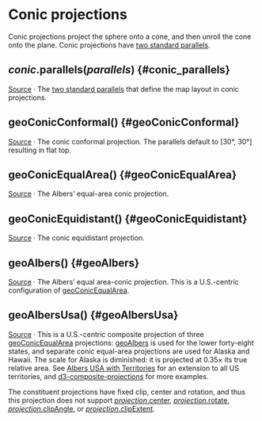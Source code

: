 <script setup>

import * as d3 from "d3";
import UsMap from "../components/UsMap.vue";
import WorldMap from "../components/WorldMap.vue";

const width = 688;
const height = 400;

</script>

# Conic projections

Conic projections project the sphere onto a cone, and then unroll the cone onto the plane. Conic projections have [two standard parallels](#conic_parallels).

## *conic*.parallels(*parallels*) {#conic_parallels}

[Source](https://github.com/d3/d3-geo/blob/main/src/projection/conic.js) · The [two standard parallels](https://en.wikipedia.org/wiki/Map_projection#Conic) that define the map layout in conic projections.

## geoConicConformal() {#geoConicConformal}

<a href="https://observablehq.com/@d3/conic-conformal?intent=fork" target="_blank" style="color: currentColor;"><WorldMap resolution="50m" :projection='d3.geoConicConformal().parallels([35, 65]).rotate([-20, 0]).scale(width * 0.55).center([0, 52]).translate([width / 2, height / 2]).clipExtent([[0, 0], [width, height]]).precision(0.2)' /></a>

[Source](https://github.com/d3/d3-geo/blob/main/src/projection/conicConformal.js) · The conic conformal projection. The parallels default to [30°, 30°] resulting in flat top.

<!-- <br><a href="#geoConicConformalRaw" name="geoConicConformalRaw">#</a> d3.<b>geoConicConformalRaw</b>(<i>phi0</i>, <i>phi1</i>) -->

## geoConicEqualArea() {#geoConicEqualArea}

<a href="https://observablehq.com/@d3/conic-conformal?intent=fork" target="_blank" style="color: currentColor;"><WorldMap resolution="50m" :projection='d3.geoConicEqualArea().parallels([35, 65]).rotate([-20, 0]).scale(width * 0.55).center([0, 52]).translate([width / 2, height / 2]).clipExtent([[0, 0], [width, height]]).precision(0.2)' /></a>

[Source](https://github.com/d3/d3-geo/blob/main/src/projection/conicEqualArea.js) · The Albers’ equal-area conic projection.

<!-- <br><a href="#geoConicEqualAreaRaw" name="geoConicEqualAreaRaw">#</a> d3.<b>geoConicEqualAreaRaw</b>(<i>phi0</i>, <i>phi1</i>) -->

## geoConicEquidistant() {#geoConicEquidistant}

<a href="https://observablehq.com/@d3/conic-equidistant?intent=fork" target="_blank" style="color: currentColor;"><WorldMap resolution="50m" :projection='d3.geoConicEquidistant().parallels([35, 65]).rotate([-20, 0]).scale(width * 0.55).center([0, 52]).translate([width / 2, height / 2]).clipExtent([[0, 0], [width, height]]).precision(0.2)' /></a>

[Source](https://github.com/d3/d3-geo/blob/main/src/projection/conicEquidistant.js) · The conic equidistant projection.

<!-- <br><a href="#geoConicEquidistantRaw" name="geoConicEquidistantRaw">#</a> d3.<b>geoConicEquidistantRaw</b>(<i>phi0</i>, <i>phi1</i>) -->

## geoAlbers() {#geoAlbers}

<a href="https://observablehq.com/@d3/u-s-map?intent=fork" target="_blank" style="color: currentColor;"><UsMap :projection='d3.geoAlbers().scale(1300 / 975 * width * 0.8).translate([width / 2, height / 2])' /></a>

[Source](https://github.com/d3/d3-geo/blob/main/src/projection/albers.js) · The Albers’ equal area-conic projection. This is a U.S.-centric configuration of [geoConicEqualArea](#geoConicEqualArea).

## geoAlbersUsa() {#geoAlbersUsa}

<a href="https://observablehq.com/@d3/u-s-map?intent=fork" target="_blank" style="color: currentColor;"><UsMap :projection='d3.geoAlbersUsa().scale(1300 / 975 * width * 0.8).translate([width / 2, height / 2])' /></a>

[Source](https://github.com/d3/d3-geo/blob/main/src/projection/albersUsa.js) · This is a U.S.-centric composite projection of three [geoConicEqualArea](#geoConicEqualArea) projections: [geoAlbers](#geoAlbers) is used for the lower forty-eight states, and separate conic equal-area projections are used for Alaska and Hawaii. The scale for Alaska is diminished: it is projected at 0.35× its true relative area. See [Albers USA with Territories](https://www.npmjs.com/package/geo-albers-usa-territories) for an extension to all US territories, and [d3-composite-projections](http://geoexamples.com/d3-composite-projections/) for more examples.

The constituent projections have fixed clip, center and rotation, and thus this projection does not support [*projection*.center](./projection.md#projection_center), [*projection*.rotate](./projection.md#projection_rotate), [*projection*.clipAngle](./projection.md#projection_clipAngle), or [*projection*.clipExtent](./projection.md#projection_clipExtent).
